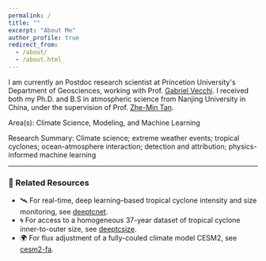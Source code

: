 ```yaml
---
permalink: /
title: ""
excerpt: "About Me"
author_profile: true
redirect_from: 
  - /about/
  - /about.html
---
```


I am currently an Postdoc research scientist at Princetion University's Department of Geosciences, working with Prof. [Gabriel Vecchi](https://vecchi.princeton.edu/people/gabriel-vecchi). I received both my Ph.D. and B.S in atmospheric science from Nanjing University in China, under the supervision of Prof. [Zhe-Min Tan](https://as.nju.edu.cn/as_en/0a/7c/c20737a330364/page.htm).

Area(s): Climate Science, Modeling, and Machine Learning

Research Summary:  Climate science; extreme weather events; tropical cyclones; ocean-atmosphere interaction; detection and attribution; physics-informed machine learning

---

### 🔗 Related Resources

- 🛰️ For real-time, deep learning–based tropical cyclone intensity and size monitoring, see [deeptcnet](https://forecast.nju.edu.cn/deeptcnet).
- 🌀 For access to a homogeneous  37-year dataset of tropical cyclone inner-to-outer size, see [deeptcsize](https://forecast.nju.edu.cn/deeptcnet/dataset.html).
- 🌍 For flux adjustment of a fully-couled climate model CESM2, see [cesm2-fa](https://github.com/jingyizhuo/CESM2-FA).
